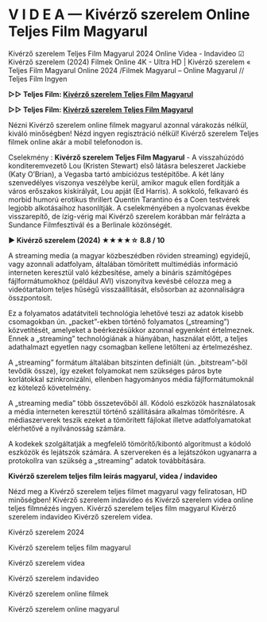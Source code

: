 # V I D E A — Kivérző szerelem Online Teljes Film Magyarul

Kivérző szerelem Teljes Film Magyarul 2024 Online Videa - Indavideo ☑ Kivérző szerelem (2024) Filmek Online 4K - Ultra HD | Kivérző szerelem « Teljes Film Magyarul Online 2024 /Filmek Magyarul – Online Magyarul // Teljes Film Ingyen

**▷▷ Teljes Film: [Kivérző szerelem Teljes Film Magyarul](https://popcorn-tv.online/hu/movie/948549/kiverzo-szerelem)**

**▷▷ Teljes Film: [Kivérző szerelem Teljes Film Magyarul](https://popcorn-tv.online/hu/movie/948549/kiverzo-szerelem)**

Nézni Kivérző szerelem online filmek magyarul azonnal várakozás nélkül, kiváló minőségben! Nézd ingyen regisztráció nélkül! Kivérző szerelem Teljes filmek online akár a mobil telefonodon is.

Cselekmény : **Kivérző szerelem Teljes Film Magyarul** - A visszahúzódó konditeremvezető Lou (Kristen Stewart) első látásra beleszeret Jackiebe (Katy O’Brian), a Vegasba tartó ambiciózus testépítőbe. A két lány szenvedélyes viszonya veszélybe kerül, amikor maguk ellen fordítják a város erőszakos kiskirályát, Lou apját (Ed Harris). A sokkoló, felkavaró és morbid humorú erotikus thrillert Quentin Tarantino és a Coen testvérek legjobb alkotásaihoz hasonlítják. A cselekményében a nyolcvanas évekbe visszarepítő, de ízig-vérig mai Kivérző szerelem korábban már felrázta a Sundance Filmfesztivál és a Berlinale közönségét.

**▶️ Kivérző szerelem (2024) ★★★★☆ 8.8 / 10**

A streaming media (a magyar közbeszédben röviden streaming) egyidejű, vagy azonnali adatfolyam, általában tömörített multimédiás információ interneten keresztül való kézbesítése, amely a bináris számítógépes fájlformátumokhoz (például AVI) viszonyítva kevésbé célozza meg a videótartalom teljes hűségű visszaállítását, elsősorban az azonnaliságra összpontosít.

Ez a folyamatos adatátviteli technológia lehetővé teszi az adatok kisebb csomagokban ún. „packet”-ekben történő folyamatos („streaming”) közvetítését, amelyeket a beérkezésükkor azonnal egyenként értelmeznek. Ennek a „streaming” technológiának a hiányában, használat előtt, a teljes adathalmazt egyetlen nagy csomagban kellene letölteni az értelmezéshez.

A „streaming” formátum általában bitszinten definiált (ún. „bitstream”-ből tevődik össze), így ezeket folyamokat nem szükséges páros byte korlátokkal szinkronizálni, ellenben hagyományos média fájlformátumoknál ez kötelező követelmény.

A „streaming media” több összetevőből áll. Kódoló eszközök használatosak a média interneten keresztül történő szállítására alkalmas tömörítésre. A médiaszerverek teszik ezeket a tömörített fájlokat illetve adatfolyamatokat elérhetővé a nyilvánosság számára.

A kodekek szolgáltatják a megfelelő tömörítő/kibontó algoritmust a kódoló eszközök és lejátszók számára. A szervereken és a lejátszókon ugyanarra a protokollra van szükség a „streaming” adatok továbbítására.

**Kivérző szerelem teljes film leírás magyarul, videa / indavideo**

Nézd meg a Kivérző szerelem teljes filmet magyarul vagy feliratosan, HD minőségben! Kivérző szerelem indavideo és Kivérző szerelem videa online teljes filmnézés ingyen. Kivérző szerelem teljes film magyarul Kivérző szerelem indavideo Kivérző szerelem videa.

Kivérző szerelem 2024

Kivérző szerelem teljes film magyarul

Kivérző szerelem videa

Kivérző szerelem indavideo

Kivérző szerelem online filmek

Kivérző szerelem online magyarul
